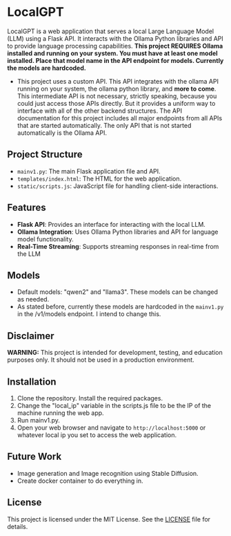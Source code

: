 # LocalGPT

LocalGPT is a web application that serves a local Large Language Model (LLM) using a Flask API. It interacts with the Ollama Python libraries and API to provide language processing capabilities.
**This project REQUIRES Ollama installed and running on your system. You must have at least one model installed. Place that model name in the API endpoint for models. Currently the models are hardcoded.**

- This project uses a custom API. This API integrates with the ollama API running on your system, the ollama python library, and **more to come**. 
This intermediate API is not necessary, strictly speaking, because you could just access those APIs directly. 
But it provides a uniform way to interface with all of the other backend structures. The API documentation for this project includes 
all major endpoints from all APIs that are started automatically. The only 
API that is not started automatically is the Ollama API. 
## Project Structure


- `mainv1.py`: The main Flask application file and API.
- `templates/index.html`: The HTML for the web application.
- `static/scripts.js`: JavaScript file for handling client-side interactions.

## Features

- **Flask API**: Provides an interface for interacting with the local LLM.
- **Ollama Integration**: Uses Ollama Python libraries and API for language model functionality.
- **Real-Time Streaming**: Supports streaming responses in real-time from the LLM
## Models

- Default models: "qwen2" and "llama3". These models can be changed as needed.
- As stated before, currently these models are hardcoded in the `mainv1.py` in the /v1/models endpoint. I intend to change this.

## Disclaimer

**WARNING:** This project is intended for development, testing, and education purposes only. It should not be used in a production environment.

## Installation

1. Clone the repository. Install the required packages.
2. Change the "local_ip" variable in the scripts.js file to be the IP of the machine running the web app.
3. Run mainv1.py.
4. Open your web browser and navigate to `http://localhost:5000` or whatever local ip you set to access the web application.

## Future Work

- Image generation and Image recognition using Stable Diffusion.
- Create docker container to do everything in. 

## License

This project is licensed under the MIT License. See the [LICENSE](LICENSE) file for details.

